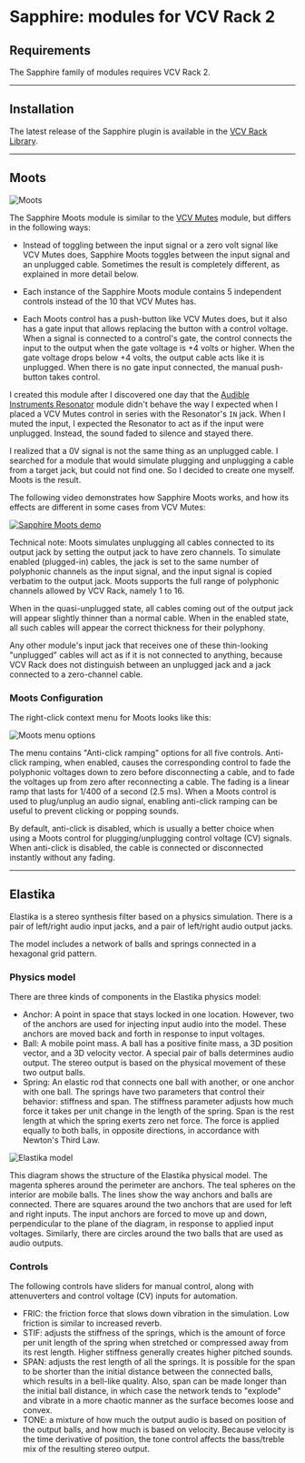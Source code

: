 # Sapphire: modules for VCV Rack 2

## Requirements
The Sapphire family of modules requires VCV Rack 2.

---

## Installation
The latest release of the Sapphire plugin is available in the
[VCV Rack Library](https://library.vcvrack.com/?brand=Sapphire).

---

## Moots

![Moots](images/moots.png)

The Sapphire Moots module is similar to the
[VCV Mutes](https://library.vcvrack.com/Fundamental/Mutes) module,
but differs in the following ways:

* Instead of toggling between the input signal or a zero volt
  signal like VCV Mutes does, Sapphire Moots toggles between
  the input signal and an unplugged cable.
  Sometimes the result is completely different, as explained
  in more detail below.

* Each instance of the Sapphire Moots module contains 5 independent
  controls instead of the 10 that VCV Mutes has.

* Each Moots control has a push-button like VCV Mutes does,
  but it also has a gate input that allows replacing the button with
  a control voltage. When a signal is connected to a control's gate,
  the control connects the input to the output when the
  gate voltage is +4 volts or higher. When the gate voltage
  drops below +4 volts, the output cable acts like it is
  unplugged. When there is no gate input connected,
  the manual push-button takes control.

I created this module after I discovered one day that the
[Audible Instruments Resonator](https://library.vcvrack.com/AudibleInstruments/Rings)
module didn't behave the way I expected when I placed a VCV Mutes
control in series with the Resonator's `IN` jack. When I muted
the input, I expected the Resonator to act as if the input were
unplugged. Instead, the sound faded to silence and stayed there.

I realized that a 0V signal is not the same thing as an unplugged cable.
I searched for a module that would simulate plugging and unplugging a
cable from a target jack, but could not find one. So I decided to create
one myself. Moots is the result.

The following video demonstrates how Sapphire Moots works,
and how its effects are different in some cases from VCV Mutes:


[![Sapphire Moots demo](https://img.youtube.com/vi/_E_QpehAGMw/0.jpg)](https://www.youtube.com/watch?v=_E_QpehAGMw)

Technical note: Moots simulates unplugging all cables connected
to its output jack by setting the output jack to have zero channels.
To simulate enabled (plugged-in) cables, the jack is set to the
same number of polyphonic channels as the input signal, and the
input signal is copied verbatim to the output jack.
Moots supports the full range of polyphonic channels allowed
by VCV Rack, namely 1 to 16.

When in the quasi-unplugged state, all cables coming out of the
output jack will appear slightly thinner than a normal cable.
When in the enabled state, all such cables will appear the
correct thickness for their polyphony.

Any other module's input jack that receives one of these thin-looking
"unplugged" cables will act as if it is not connected to anything,
because VCV Rack does not distinguish between an unplugged jack
and a jack connected to a zero-channel cable.

### Moots Configuration

The right-click context menu for Moots looks like this:

![Moots menu options](images/moots_menu.png)

The menu contains "Anti-click ramping" options for all five controls.
Anti-click ramping, when enabled, causes the corresponding control to
fade the polyphonic voltages down to zero before disconnecting a cable,
and to fade the voltages up from zero after reconnecting a cable.
The fading is a linear ramp that lasts for 1/400 of a second (2.5 ms).
When a Moots control is used to plug/unplug an audio signal, enabling
anti-click ramping can be useful to prevent clicking or popping sounds.

By default, anti-click is disabled, which is usually a better choice
when using a Moots control for plugging/unplugging control voltage (CV)
signals. When anti-click is disabled, the cable is connected or
disconnected instantly without any fading.

---

## Elastika

Elastika is a stereo synthesis filter based on a physics simulation.
There is a pair of left/right audio input jacks, and a pair of left/right
audio output jacks.

The model includes a network of balls and springs connected in a hexagonal
grid pattern.

### Physics model

There are three kinds of components in the Elastika physics model:

* Anchor: A point in space that stays locked in one location.
  However, two of the anchors are used for injecting input audio into the model.
  These anchors are moved back and forth in response to input voltages.
* Ball: A mobile point mass. A ball has a positive finite mass,
  a 3D position vector, and a 3D velocity vector. A special pair of
  balls determines audio output. The stereo output is based on the physical
  movement of these two output balls.
* Spring: An elastic rod that connects one ball with another, or one anchor with one ball.
  The springs have two parameters that control their behavior: stiffness and span.
  The stiffness parameter adjusts how much force it takes per unit change in the length of
  the spring. Span is the rest length at which the spring exerts zero net force.
  The force is applied equally to both balls, in opposite directions, in accordance
  with Newton's Third Law.

![Elastika model](./images/elastika_model.svg)

This diagram shows the structure of the Elastika physical model.
The magenta spheres around the perimeter are anchors.
The teal spheres on the interior are mobile balls.
The lines show the way anchors and balls are connected.
There are squares around the two anchors that are used for left and right inputs.
The input anchors are forced to move up and down, perpendicular to the plane
of the diagram, in response to applied input voltages.
Similarly, there are circles around the two balls that are used as audio outputs.

### Controls

The following controls have sliders for manual control, along with
attenuverters and control voltage (CV) inputs for automation.

* FRIC: the friction force that slows down vibration in the simulation.
  Low friction is similar to increased reverb.
* STIF: adjusts the stiffness of the springs, which is the amount of
  force per unit length of the spring when stretched or compressed away
  from its rest length. Higher stiffness generally creates higher pitched sounds.
* SPAN: adjusts the rest length of all the springs. It is possible for the span
  to be shorter than the initial distance between the connected balls, which
  results in a bell-like quality. Also, span can be made longer than the
  initial ball distance, in which case the network tends to "explode"
  and vibrate in a more chaotic manner as the surface becomes
  loose and convex.
* TONE: a mixture of how much the output audio is based on position
  of the output balls, and how much is based on velocity.
  Because velocity is the time derivative of position, the tone
  control affects the bass/treble mix of the resulting stereo output.
